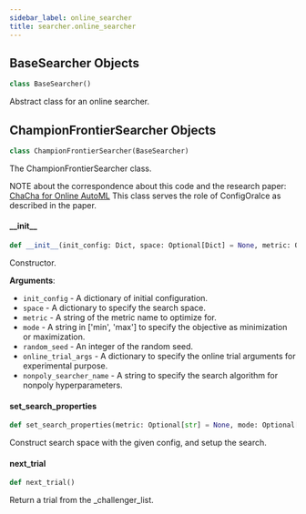 ```yaml
---
sidebar_label: online_searcher
title: searcher.online_searcher
---
```


## BaseSearcher Objects

```python
class BaseSearcher()
```

Abstract class for an online searcher.

## ChampionFrontierSearcher Objects

```python
class ChampionFrontierSearcher(BaseSearcher)
```

The ChampionFrontierSearcher class.

NOTE about the correspondence about this code and the research paper:
[ChaCha for Online AutoML](https://arxiv.org/pdf/2106.04815.pdf)
This class serves the role of ConfigOralce as described in the paper.

#### \_\_init\_\_

```python
def __init__(init_config: Dict, space: Optional[Dict] = None, metric: Optional[str] = None, mode: Optional[str] = None, random_seed: Optional[int] = 2345, online_trial_args: Optional[Dict] = {}, nonpoly_searcher_name: Optional[str] = "CFO")
```

Constructor.

**Arguments**:

- `init_config` - A dictionary of initial configuration.
- `space` - A dictionary to specify the search space.
- `metric` - A string of the metric name to optimize for.
- `mode` - A string in ['min', 'max'] to specify the objective as
  minimization or maximization.
- `random_seed` - An integer of the random seed.
- `online_trial_args` - A dictionary to specify the online trial
  arguments for experimental purpose.
- `nonpoly_searcher_name` - A string to specify the search algorithm
  for nonpoly hyperparameters.

#### set\_search\_properties

```python
def set_search_properties(metric: Optional[str] = None, mode: Optional[str] = None, config: Optional[Dict] = {}, setting: Optional[Dict] = {}, init_call: Optional[bool] = False)
```

Construct search space with the given config, and setup the search.

#### next\_trial

```python
def next_trial()
```

Return a trial from the _challenger_list.

